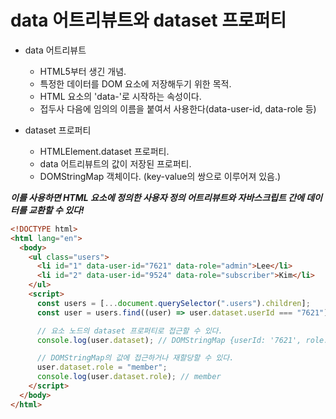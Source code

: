 # data 어트리뷰트와 dataset 프로퍼티

- data  어트리뷰트
  - HTML5부터 생긴 개념.
  - 특정한 데이터를 DOM 요소에 저장해두기 위한 목적.
  - HTML 요소의 'data-'로 시작하는 속성이다.
  - 접두사 다음에  임의의 이름을 붙여서 사용한다(data-user-id, data-role 등)

- dataset 프로퍼티
  - HTMLElement.dataset 프로퍼티.
  - data 어트리뷰트의 값이 저장된 프로퍼티.
  - DOMStringMap 객체이다. (key-value의 쌍으로 이루어져 있음.)

**_이를 사용하면 HTML 요소에 정의한 사용자 정의 어트리뷰트와 자바스크립트 간에 데이터를 교환할 수 있다!_**

```html
<!DOCTYPE html>
<html lang="en">
  <body>
    <ul class="users">
      <li id="1" data-user-id="7621" data-role="admin">Lee</li>
      <li id="2" data-user-id="9524" data-role="subscriber">Kim</li>
    </ul>
    <script>
      const users = [...document.querySelector(".users").children];
      const user = users.find((user) => user.dataset.userId === "7621");

      // 요소 노드의 dataset 프로퍼티로 접근할 수 있다.
      console.log(user.dataset); // DOMStringMap {userId: '7621', role: 'admin'}

      // DOMStringMap의 값에 접근하거나 재할당할 수 있다.
      user.dataset.role = "member";
      console.log(user.dataset.role); // member
    </script>
  </body>
</html>
```
